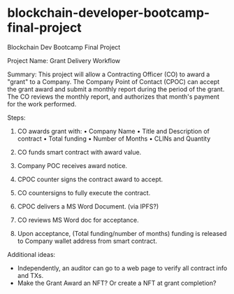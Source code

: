 # blockchain-developer-bootcamp-final-project
 Blockchain Dev Bootcamp Final Project

Project Name: Grant Delivery Workflow

Summary: This project will allow a Contracting Officer (CO) to award a "grant" to a Company. The Company Point of Contact (CPOC) can accept the grant award and submit a monthly report during the period of the grant. The CO reviews the monthly report, and authorizes that month's payment for the work performed. 

Steps:

1. CO awards grant with:
	• Company Name
	• Title and Description of contract
	• Total funding
	• Number of Months
	• CLINs and Quantity

2. CO funds smart contract with award value.

3. Company POC receives award notice.

4. CPOC counter signs the contract award to accept.

5. CO countersigns to fully execute the contract.

6. CPOC delivers a MS Word Document. (via IPFS?)

7. CO reviews MS Word doc for acceptance.

8. Upon acceptance, (Total funding/number of months) funding is released to Company wallet address from smart contract.

Additional ideas:
* Independently, an auditor can go to a web page to verify all contract info and TXs. 
* Make the Grant Award an NFT? Or create a NFT at grant completion?